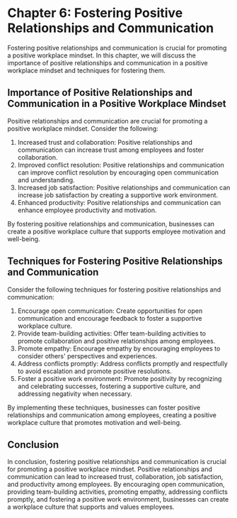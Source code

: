 Chapter 6: Fostering Positive Relationships and Communication
=============================================================

Fostering positive relationships and communication is crucial for promoting a positive workplace mindset. In this chapter, we will discuss the importance of positive relationships and communication in a positive workplace mindset and techniques for fostering them.

Importance of Positive Relationships and Communication in a Positive Workplace Mindset
--------------------------------------------------------------------------------------

Positive relationships and communication are crucial for promoting a positive workplace mindset. Consider the following:

1. Increased trust and collaboration: Positive relationships and communication can increase trust among employees and foster collaboration.
2. Improved conflict resolution: Positive relationships and communication can improve conflict resolution by encouraging open communication and understanding.
3. Increased job satisfaction: Positive relationships and communication can increase job satisfaction by creating a supportive work environment.
4. Enhanced productivity: Positive relationships and communication can enhance employee productivity and motivation.

By fostering positive relationships and communication, businesses can create a positive workplace culture that supports employee motivation and well-being.

Techniques for Fostering Positive Relationships and Communication
-----------------------------------------------------------------

Consider the following techniques for fostering positive relationships and communication:

1. Encourage open communication: Create opportunities for open communication and encourage feedback to foster a supportive workplace culture.
2. Provide team-building activities: Offer team-building activities to promote collaboration and positive relationships among employees.
3. Promote empathy: Encourage empathy by encouraging employees to consider others' perspectives and experiences.
4. Address conflicts promptly: Address conflicts promptly and respectfully to avoid escalation and promote positive resolutions.
5. Foster a positive work environment: Promote positivity by recognizing and celebrating successes, fostering a supportive culture, and addressing negativity when necessary.

By implementing these techniques, businesses can foster positive relationships and communication among employees, creating a positive workplace culture that promotes motivation and well-being.

Conclusion
----------

In conclusion, fostering positive relationships and communication is crucial for promoting a positive workplace mindset. Positive relationships and communication can lead to increased trust, collaboration, job satisfaction, and productivity among employees. By encouraging open communication, providing team-building activities, promoting empathy, addressing conflicts promptly, and fostering a positive work environment, businesses can create a workplace culture that supports and values employees.


